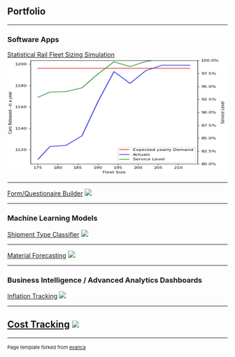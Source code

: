 ## Portfolio

---

### Software Apps

[Statistical Rail Fleet Sizing Simulation](/sample_page)
<img src="images/Fleet_Size_Sim_Photo.jpg?raw=true"/>

---
[Form/Questionaire Builder](/pdf/sample_presentation.pdf)
<img src="images/dummy_thumbnail.jpg?raw=true"/>

---

### Machine Learning Models

[Shipment Type Classifier](/sample_page)
<img src="images/dummy_thumbnail.jpg?raw=true"/>

---
[Material Forecasting](/pdf/sample_presentation.pdf)
<img src="images/dummy_thumbnail.jpg?raw=true"/>

---
### Business Intelligence / Advanced Analytics Dashboards

[Inflation Tracking](/sample_page)
<img src="images/dummy_thumbnail.jpg?raw=true"/>

---
[Cost Tracking](/pdf/sample_presentation.pdf)
<img src="images/dummy_thumbnail.jpg?raw=true"/>
---




---
<p style="font-size:11px">Page template forked from <a href="https://github.com/evanca/quick-portfolio">evanca</a></p>
<!-- Remove above link if you don't want to attibute -->

